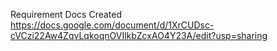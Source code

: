 Requirement Docs Created
https://docs.google.com/document/d/1XrCUDsc-cVCzi22Aw4ZqvLqkoqnOVIlkbZcxAO4Y23A/edit?usp=sharing
